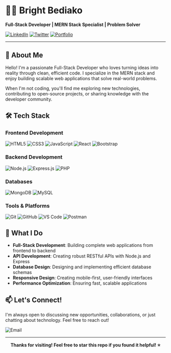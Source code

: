 # 👨‍💻 Bright Bediako

**Full-Stack Developer | MERN Stack Specialist | Problem Solver**

[![LinkedIn](https://img.shields.io/badge/LinkedIn-0077B5?style=for-the-badge&logo=linkedin&logoColor=white)](https://www.linkedin.com/in/brightbediako/)
[![Twitter](https://img.shields.io/badge/Twitter-1DA1F2?style=for-the-badge&logo=twitter&logoColor=white)](https://twitter.com/brightBediakoh)
[![Portfolio](https://img.shields.io/badge/Portfolio-FF5722?style=for-the-badge&logo=todoist&logoColor=white)](https://brightbediako.netlify.app/)

---

## 🚀 About Me

Hello! I'm a passionate Full-Stack Developer who loves turning ideas into reality through clean, efficient code. I specialize in the MERN stack and enjoy building scalable web applications that solve real-world problems.

When I'm not coding, you'll find me exploring new technologies, contributing to open-source projects, or sharing knowledge with the developer community.

## 🛠️ Tech Stack

### **Frontend Development**

![HTML5](https://img.shields.io/badge/HTML5-E34F26?style=for-the-badge&logo=html5&logoColor=white)
![CSS3](https://img.shields.io/badge/CSS3-1572B6?style=for-the-badge&logo=css3&logoColor=white)
![JavaScript](https://img.shields.io/badge/JavaScript-F7DF1E?style=for-the-badge&logo=javascript&logoColor=black)
![React](https://img.shields.io/badge/React-20232A?style=for-the-badge&logo=react&logoColor=61DAFB)
![Bootstrap](https://img.shields.io/badge/Bootstrap-563D7C?style=for-the-badge&logo=bootstrap&logoColor=white)

### **Backend Development**

![Node.js](https://img.shields.io/badge/Node.js-43853D?style=for-the-badge&logo=node.js&logoColor=white)
![Express.js](https://img.shields.io/badge/Express.js-404D59?style=for-the-badge&logo=express&logoColor=white)
![PHP](https://img.shields.io/badge/PHP-777BB4?style=for-the-badge&logo=php&logoColor=white)

### **Databases**

![MongoDB](https://img.shields.io/badge/MongoDB-4EA94B?style=for-the-badge&logo=mongodb&logoColor=white)
![MySQL](https://img.shields.io/badge/MySQL-4479A1?style=for-the-badge&logo=mysql&logoColor=white)

### **Tools & Platforms**

![Git](https://img.shields.io/badge/Git-F05032?style=for-the-badge&logo=git&logoColor=white)
![GitHub](https://img.shields.io/badge/GitHub-100000?style=for-the-badge&logo=github&logoColor=white)
![VS Code](https://img.shields.io/badge/VS_Code-007ACC?style=for-the-badge&logo=visual-studio-code&logoColor=white)
![Postman](https://img.shields.io/badge/Postman-FF6C37?style=for-the-badge&logo=postman&logoColor=white)


## 🎯 What I Do

- **Full-Stack Development**: Building complete web applications from frontend to backend
- **API Development**: Creating robust RESTful APIs with Node.js and Express
- **Database Design**: Designing and implementing efficient database schemas
- **Responsive Design**: Creating mobile-first, user-friendly interfaces
- **Performance Optimization**: Ensuring fast, scalable applications


## 📫 Let's Connect!

I'm always open to discussing new opportunities, collaborations, or just chatting about technology. Feel free to reach out!

![Email](https://img.shields.io/badge/Email-bright.bediako.dev%40gmail.com-D14836?style=for-the-badge&logo=gmail&logoColor=white)

---

<div align="center">
  
  **Thanks for visiting! Feel free to star this repo if you found it helpful! ⭐**
  
</div>
